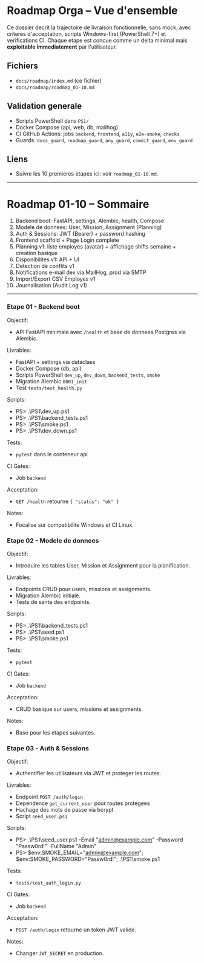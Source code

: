 # Roadmap Orga – Vue d'ensemble

Ce dossier decrit la trajectoire de livraison fonctionnelle, sans mock, avec criteres d'acceptation, scripts Windows-first (PowerShell 7+) et verifications CI. Chaque etape est concue comme un delta minimal mais **exploitable immediatement** par l'utilisateur.

## Fichiers
- `docs/roadmap/index.md` (ce fichier)
- `docs/roadmap/roadmap_01-10.md`

## Validation generale
- Scripts PowerShell dans `PS1/`
- Docker Compose (api, web, db, mailhog)
- CI GitHub Actions: jobs `backend`, `frontend`, `a11y`, `e2e-smoke`, `checks`
- Guards: `docs_guard`, `roadmap_guard`, `any_guard`, `commit_guard`, `env_guard`

## Liens
- Suivre les 10 premieres etapes ici: voir `roadmap_01-10.md`.

---

# Roadmap 01-10 – Sommaire
1. Backend boot: FastAPI, settings, Alembic, health, Compose
2. Modele de donnees: User, Mission, Assignment (Planning)
3. Auth & Sessions: JWT (Bearer) + password hashing
4. Frontend scaffold + Page Login complete
5. Planning v1: liste employes (avatar) + affichage shifts semaine + creation basique
6. Disponibilites v1: API + UI
7. Detection de conflits v1
8. Notifications e-mail dev via MailHog, prod via SMTP
9. Import/Export CSV Employes v1
10. Journalisation (Audit Log v1)

---

### Etape 01 - Backend boot
Objectif:
- API FastAPI minimale avec `/health` et base de donnees Postgres via Alembic.

Livrables:
- FastAPI + settings via dataclass
- Docker Compose (db, api)
- Scripts PowerShell `dev_up`, `dev_down`, `backend_tests`, `smoke`
- Migration Alembic `0001_init`
- Test `tests/test_health.py`

Scripts:
- PS> .\PS1\dev_up.ps1
- PS> .\PS1\backend_tests.ps1
- PS> .\PS1\smoke.ps1
- PS> .\PS1\dev_down.ps1

Tests:
- `pytest` dans le conteneur api

CI Gates:
- Job `backend`

Acceptation:
- `GET /health` retourne `{ "status": "ok" }`

Notes:
- Focalise sur compatibilite Windows et CI Linux.

### Etape 02 - Modele de donnees
Objectif:
- Introduire les tables User, Mission et Assignment pour la planification.

Livrables:
- Endpoints CRUD pour users, missions et assignments.
- Migration Alembic initiale.
- Tests de sante des endpoints.

Scripts:
- PS> .\PS1\backend_tests.ps1
- PS> .\PS1\seed.ps1
- PS> .\PS1\smoke.ps1

Tests:
- `pytest`

CI Gates:
- Job `backend`

Acceptation:
- CRUD basique sur users, missions et assignments.

Notes:
- Base pour les etapes suivantes.

### Etape 03 - Auth & Sessions
Objectif:
- Authentifier les utilisateurs via JWT et proteger les routes.

Livrables:
- Endpoint `POST /auth/login`
- Dependence `get_current_user` pour routes protegees
- Hachage des mots de passe via bcrypt
- Script `seed_user.ps1`

Scripts:
- PS> .\PS1\seed_user.ps1 -Email "admin@example.com" -Password "Passw0rd!" -FullName "Admin"
- PS> $env:SMOKE_EMAIL="admin@example.com"; $env:SMOKE_PASSWORD="Passw0rd!"; .\PS1\smoke.ps1

Tests:
- `tests/test_auth_login.py`

CI Gates:
- Job `backend`

Acceptation:
- `POST /auth/login` retourne un token JWT valide.

Notes:
- Changer `JWT_SECRET` en production.
